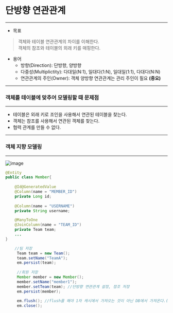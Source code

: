 # 단방향 연관관계
***
* 목표
> 객체와 테이블 연관관계의 차이를 이해한다.  
> 객체의 참조와 테이블의 외래 키를 매핑한다.
* 용어
    * 방향(Direction): 단방향, 양방향
    * 다중성(Multiplictity): 다대일(N:1), 일대다(1:N), 일대일(1:1), 다대다(N:N)
    * 연관관계의 주인(Owner): 객체 양방향 연관관계는 관리 주인이 필요 **(중요)**

***
### 객체를 테이블에 맞추어 모델링할 때 문제점
***

* 테이블은 외래 키로 조인을 사용해서 연관된 테이블을 찾는다.
* 객체는 참조를 사용해서 연관된 객체를 찾는다.
* 협력 관계를 만들 수 없다.
***
### 객체 지향 모델링
*** 
![image](https://user-images.githubusercontent.com/94179449/216910857-2a5b1432-37c4-479c-aedf-c68e4b0741c5.png)
```java
@Entity
public class Member{
    
    @Id@GeneratedValue
    @Column(name = "MEMBER_ID")
    private Long id;
 
    @Column(name = "USERNAME")
    private String username;

    @ManyToOne
    @JoinColumn(name = "TEAM_ID")
    private Team team;
    ...
}
```
```java
    //팀 저장
     Team team = new Team();
     team.setName("TeamA");
     em.persist(team);
     
     //회원 저장
     Member member = new Member();
     member.setName("member1");
     member.setTeam(team); //단방향 연관관계 설정, 참조 저장
     em.persist(member);
     
     em.flush(); //flush를 해야 1차 캐시에서 가져오는 것이 아닌 DB에서 가져온다.(select 쿼리 발생) 
     em.close();
```

